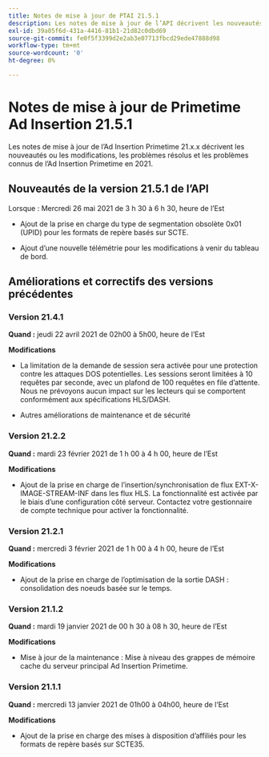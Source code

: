 ```yaml
---
title: Notes de mise à jour de PTAI 21.5.1
description: Les notes de mise à jour de l’API décrivent les nouveautés ou les modifications, les problèmes résolus et connus de l’Ad Insertion Primetime en 2021.
exl-id: 39a05f6d-431a-4416-81b1-21d82c0dbd69
source-git-commit: fe0f5f3399d2e2ab3e07713fbcd29ede47888d98
workflow-type: tm+mt
source-wordcount: '0'
ht-degree: 0%

---
```


# Notes de mise à jour de Primetime Ad Insertion 21.5.1

Les notes de mise à jour de l’Ad Insertion Primetime 21.x.x décrivent les nouveautés ou les modifications, les problèmes résolus et les problèmes connus de l’Ad Insertion Primetime en 2021.

## Nouveautés de la version 21.5.1 de l’API

Lorsque :  Mercredi 26 mai 2021 de 3 h 30 à 6 h 30, heure de l’Est

* Ajout de la prise en charge du type de segmentation obsolète 0x01 (UPID) pour les formats de repère basés sur SCTE.

* Ajout d’une nouvelle télémétrie pour les modifications à venir du tableau de bord.

## Améliorations et correctifs des versions précédentes

### Version 21.4.1

**Quand :** jeudi 22 avril 2021 de 02h00 à 5h00, heure de l’Est

**Modifications**

* La limitation de la demande de session sera activée pour une protection contre les attaques DOS potentielles. Les sessions seront limitées à 10 requêtes par seconde, avec un plafond de 100 requêtes en file d’attente. Nous ne prévoyons aucun impact sur les lecteurs qui se comportent conformément aux spécifications HLS/DASH.

* Autres améliorations de maintenance et de sécurité

### Version 21.2.2

**Quand :** mardi 23 février 2021 de 1 h 00 à 4 h 00, heure de l’Est

**Modifications**

* Ajout de la prise en charge de l’insertion/synchronisation de flux EXT-X-IMAGE-STREAM-INF dans les flux HLS. La fonctionnalité est activée par le biais d’une configuration côté serveur. Contactez votre gestionnaire de compte technique pour activer la fonctionnalité.

### Version 21.2.1

**Quand :** mercredi 3 février 2021 de 1 h 00 à 4 h 00, heure de l’Est

**Modifications**

* Ajout de la prise en charge de l’optimisation de la sortie DASH : consolidation des noeuds basée sur le temps.

### Version 21.1.2

**Quand :** mardi 19 janvier 2021 de 00 h 30 à 08 h 30, heure de l’Est

**Modifications**

* Mise à jour de la maintenance : Mise à niveau des grappes de mémoire cache du serveur principal Ad Insertion Primetime.

### Version 21.1.1

**Quand :** mercredi 13 janvier 2021 de 01h00 à 04h00, heure de l’Est

**Modifications**

* Ajout de la prise en charge des mises à disposition d’affiliés pour les formats de repère basés sur SCTE35.
